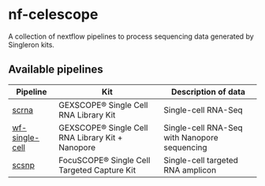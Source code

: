 # nf-celescope
A collection of nextflow pipelines to process sequencing data generated by Singleron kits.

## Available pipelines

|Pipeline|Kit|Description of data|
|---|------|--------------|
|[scrna](https://github.com/singleron-RD/scrna/)|GEXSCOPE® Single Cell RNA Library Kit|Single-cell RNA-Seq
|[wf-single-cell](https://github.com/singleron-RD/wf-single-cell)|GEXSCOPE® Single Cell RNA Library Kit + Nanopore|Single-cell RNA-Seq with Nanopore sequencing
|[scsnp](https://github.com/singleron-RD/scsnp)|FocuSCOPE® Single Cell Targeted Capture Kit|Single-cell targeted RNA amplicon
